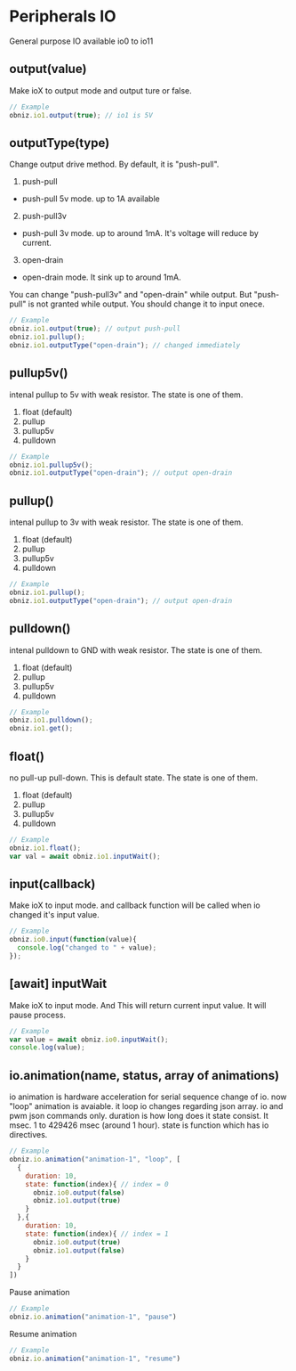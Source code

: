 # Peripherals IO
General purpose IO
available io0 to io11

## output(value)
Make ioX to output mode and output ture or false.

```Javascript
// Example
obniz.io1.output(true); // io1 is 5V
```

## outputType(type)
Change output drive method.
By default, it is "push-pull".

1. push-pull
  - push-pull 5v mode. up to 1A available
2. push-pull3v
  - push-pull 3v mode. up to around 1mA. It's voltage will reduce by current.
3. open-drain
  - open-drain mode. It sink up to around 1mA.

You can change "push-pull3v" and "open-drain" while output.
But "push-pull" is not granted while output. You should change it to input onece.

```Javascript
// Example
obniz.io1.output(true); // output push-pull
obniz.io1.pullup();
obniz.io1.outputType("open-drain"); // changed immediately 
```

## pullup5v()
intenal pullup to 5v with weak resistor.
The state is one of them.

1. float (default) 
2. pullup
3. pullup5v
4. pulldown

```Javascript
// Example
obniz.io1.pullup5v();
obniz.io1.outputType("open-drain"); // output open-drain
```

## pullup()
intenal pullup to 3v with weak resistor.
The state is one of them.

1. float (default) 
2. pullup
3. pullup5v
4. pulldown

```Javascript
// Example
obniz.io1.pullup();
obniz.io1.outputType("open-drain"); // output open-drain
```
## pulldown()
intenal pulldown to GND with weak resistor.
The state is one of them.

1. float (default) 
2. pullup
3. pullup5v
4. pulldown

```Javascript
// Example
obniz.io1.pulldown();
obniz.io1.get();
```

## float()
no pull-up pull-down.
This is default state.
The state is one of them.

1. float (default) 
2. pullup
3. pullup5v
4. pulldown

```Javascript
// Example
obniz.io1.float();
var val = await obniz.io1.inputWait();
```

## input(callback)
Make ioX to input mode.
and callback function will be called when io changed it's input value.
```Javascript
// Example
obniz.io0.input(function(value){
  console.log("changed to " + value);
});
```
## [await] inputWait
Make ioX to input mode.
And This will return current input value.
It will pause process.
```Javascript
// Example
var value = await obniz.io0.inputWait();
console.log(value);
```

## io.animation(name, status, array of animations)
io animation is hardware acceleration for serial sequence change of io.
now "loop" animation is avaiable.
it loop io changes regarding json array.
io and pwm json commands only.
duration is how long does it state consist. It msec. 1 to 429426 msec (around 1 hour).
state is function which has io directives.

```Javascript
// Example
obniz.io.animation("animation-1", "loop", [
  {
    duration: 10,
    state: function(index){ // index = 0
      obniz.io0.output(false)
      obniz.io1.output(true)
    }
  },{
    duration: 10,
    state: function(index){ // index = 1
      obniz.io0.output(true)
      obniz.io1.output(false)
    }
  }
])
```

Pause animation
```Javascript
// Example
obniz.io.animation("animation-1", "pause")
```

Resume animation
```Javascript
// Example
obniz.io.animation("animation-1", "resume")
```